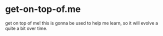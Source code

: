 # get-on-top-of.me
get on top of me! this is gonna be used to help me learn, so it will evolve a quite a bit over time.
